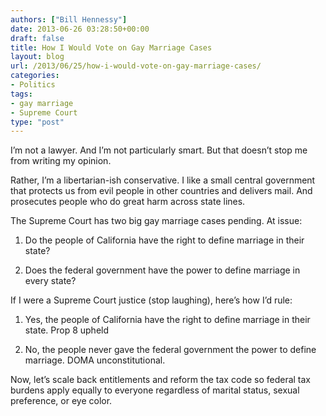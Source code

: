 ```yaml
---
authors: ["Bill Hennessy"]
date: 2013-06-26 03:28:50+00:00
draft: false
title: How I Would Vote on Gay Marriage Cases
layout: blog
url: /2013/06/25/how-i-would-vote-on-gay-marriage-cases/
categories:
- Politics
tags:
- gay marriage
- Supreme Court
type: "post"
---
```


I’m not a lawyer. And I’m not particularly smart. But that doesn’t stop me from writing my opinion.

Rather, I’m a libertarian-ish conservative. I like a small central government that protects us from evil people in other countries and delivers mail. And prosecutes people who do great harm across state lines. 

The Supreme Court has two big gay marriage cases pending. At issue: 

1. Do the people of California have the right to define marriage in their state? 

2. Does the federal government have the power to define marriage in every state?

If I were a Supreme Court justice (stop laughing), here’s how I’d rule:

1. Yes, the people of California have the right to define marriage in their state. Prop 8 upheld

2. No, the people never gave the federal government the power to define marriage. DOMA unconstitutional.

Now, let’s scale back entitlements and reform the tax code so federal tax burdens apply equally to everyone regardless of marital status, sexual preference, or eye color. 

